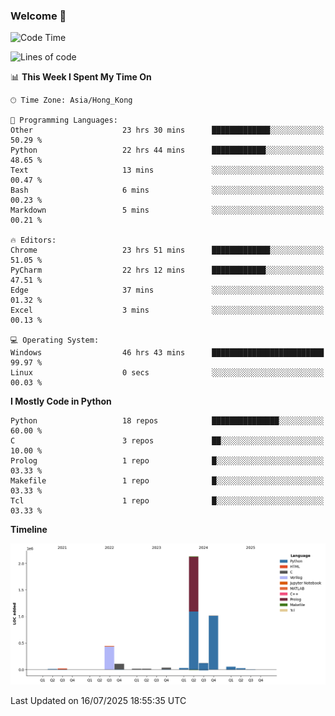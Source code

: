 ### Welcome 👋

<!--START_SECTION:waka-->
![Code Time](http://img.shields.io/badge/Code%20Time-2%2C354%20hrs%2022%20mins-blue)

![Lines of code](https://img.shields.io/badge/From%20Hello%20World%20I%27ve%20Written-4.0%20million%20lines%20of%20code-blue)

📊 **This Week I Spent My Time On** 

```text
🕑︎ Time Zone: Asia/Hong_Kong

💬 Programming Languages: 
Other                    23 hrs 30 mins      █████████████░░░░░░░░░░░░   50.29 % 
Python                   22 hrs 44 mins      ████████████░░░░░░░░░░░░░   48.65 % 
Text                     13 mins             ░░░░░░░░░░░░░░░░░░░░░░░░░   00.47 % 
Bash                     6 mins              ░░░░░░░░░░░░░░░░░░░░░░░░░   00.23 % 
Markdown                 5 mins              ░░░░░░░░░░░░░░░░░░░░░░░░░   00.21 % 

🔥 Editors: 
Chrome                   23 hrs 51 mins      █████████████░░░░░░░░░░░░   51.05 % 
PyCharm                  22 hrs 12 mins      ████████████░░░░░░░░░░░░░   47.51 % 
Edge                     37 mins             ░░░░░░░░░░░░░░░░░░░░░░░░░   01.32 % 
Excel                    3 mins              ░░░░░░░░░░░░░░░░░░░░░░░░░   00.13 % 

💻 Operating System: 
Windows                  46 hrs 43 mins      █████████████████████████   99.97 % 
Linux                    0 secs              ░░░░░░░░░░░░░░░░░░░░░░░░░   00.03 % 
```

**I Mostly Code in Python** 

```text
Python                   18 repos            ███████████████░░░░░░░░░░   60.00 % 
C                        3 repos             ██░░░░░░░░░░░░░░░░░░░░░░░   10.00 % 
Prolog                   1 repo              █░░░░░░░░░░░░░░░░░░░░░░░░   03.33 % 
Makefile                 1 repo              █░░░░░░░░░░░░░░░░░░░░░░░░   03.33 % 
Tcl                      1 repo              █░░░░░░░░░░░░░░░░░░░░░░░░   03.33 % 
```



**Timeline**

![Lines of Code chart](https://raw.githubusercontent.com/xhj2501/xhj2501/main/assets/bar_graph.png)


 Last Updated on 16/07/2025 18:55:35 UTC
<!--END_SECTION:waka-->

